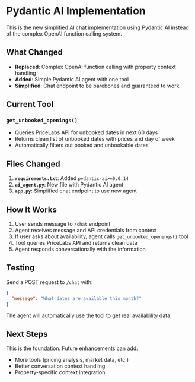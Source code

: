# Pydantic AI Implementation

This is the new simplified AI chat implementation using Pydantic AI instead of the complex OpenAI function calling system.

## What Changed

- **Replaced**: Complex OpenAI function calling with property context handling
- **Added**: Simple Pydantic AI agent with one tool
- **Simplified**: Chat endpoint to be barebones and guaranteed to work

## Current Tool

### `get_unbooked_openings()`
- Queries PriceLabs API for unbooked dates in next 60 days
- Returns clean list of unbooked dates with prices and day of week
- Automatically filters out booked and unbookable dates

## Files Changed

1. **`requirements.txt`**: Added `pydantic-ai>=0.0.14`
2. **`ai_agent.py`**: New file with Pydantic AI agent
3. **`app.py`**: Simplified chat endpoint to use new agent

## How It Works

1. User sends message to `/chat` endpoint
2. Agent receives message and API credentials from context
3. If user asks about availability, agent calls `get_unbooked_openings()` tool
4. Tool queries PriceLabs API and returns clean data
5. Agent responds conversationally with the information

## Testing

Send a POST request to `/chat` with:
```json
{
  "message": "What dates are available this month?"
}
```

The agent will automatically use the tool to get real availability data.

## Next Steps

This is the foundation. Future enhancements can add:
- More tools (pricing analysis, market data, etc.)
- Better conversation context handling
- Property-specific context integration 